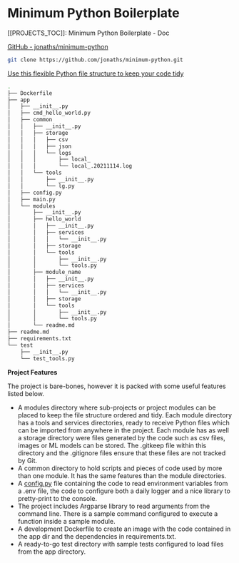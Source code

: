 # Minimum Python Boilerplate

[[PROJECTS_TOC]]: Minimum Python Boilerplate - Doc

[GitHub - jonaths/minimum-python](https://github.com/jonaths/minimum-python)

```Bash
git clone https://github.com/jonaths/minimum-python.git
```

[Use this flexible Python file structure to keep your code tidy](https://jonathanserrano.medium.com/use-this-flexible-python-file-structure-to-keep-your-code-tidy-b14f58785a62)

```Bash
.
├── Dockerfile
├── app
│   ├── __init__.py
│   ├── cmd_hello_world.py
│   ├── common
│   │   ├── __init__.py
│   │   ├── storage
│   │   │   ├── csv
│   │   │   ├── json
│   │   │   └── logs
│   │   │       ├── local_
│   │   │       └── local_.20211114.log
│   │   └── tools
│   │       ├── __init__.py
│   │       └── lg.py
│   ├── config.py
│   ├── main.py
│   └── modules
│       ├── __init__.py
│       ├── hello_world
│       │   ├── __init__.py
│       │   ├── services
│       │   │   └── __init__.py
│       │   ├── storage
│       │   └── tools
│       │       ├── __init__.py
│       │       └── tools.py
│       ├── module_name
│       │   ├── __init__.py
│       │   ├── services
│       │   │   └── __init__.py
│       │   ├── storage
│       │   └── tools
│       │       ├── __init__.py
│       │       └── tools.py
│       └── readme.md
├── readme.md
├── requirements.txt
└── test
    ├── __init__.py
    └── test_tools.py
```

**Project Features**

The project is bare-bones, however it is packed with some useful features listed below.

- A modules directory where sub-projects or project modules can be placed to keep the file structure ordered and tidy. Each module directory has a tools and services directories, ready to receive Python files which can be imported from anywhere in the project. Each module has as well a storage directory were files generated by the code such as csv files, images or ML models can be stored. The .gitkeep file within this directory and the .gitignore files ensure that these files are not tracked by Git.
- A common directory to hold scripts and pieces of code used by more than one module. It has the same features than the module directories.
- A [config.py](http://config.py) file containing the code to read environment variables from a .env file, the code to configure both a daily logger and a nice library to pretty-print to the console.
- The project includes Argparse library to read arguments from the command line. There is a sample command configured to execute a function inside a sample module.
- A development Dockerfile to create an image with the code contained in the app dir and the dependencies in requirements.txt.
- A ready-to-go test directory with sample tests configured to load files from the app directory.

